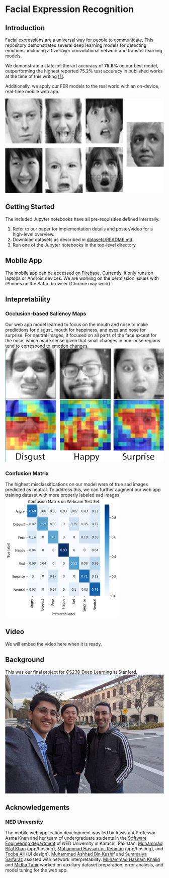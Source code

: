 # Facial Expression Recognition

## Introduction
Facial expressions are a universal way for people to communicate. This repository demonstrates several deep learning models for detecting emotions, including a five-layer convolutional network and transfer learning models.

We demonstrate a state-of-the-art accuracy of **75.8%** on our best model, outperforming the highest reported 75.2% test accuracy in published works at the time of this writing [\[1\]](https://arxiv.org/abs/1612.02903).

Additionally, we apply our FER models to the real world with an on-device, real-time mobile web app.

<a href="url"><img src="images/fer2013.png" height="300" ></a>


## Getting Started
The included Jupyter notebooks have all pre-requisities defined internally. 

1. Refer to our paper for implementation details and poster/video for a high-level overview.
2. Download datasets as described in [datasets/README.md](datasets/README.md).
3. Run one of the Jupyter notebooks in the top-level directory

## Mobile App
The mobile app can be accessed [on Firebase](http://cs230-fer.firebaseapp.com/).
Currently, it only runs on laptops or Android devices. We are working on the permission issues with iPhones on the Safari browser (Chrome may work).

## Intepretability

### Occlusion-based Saliency Maps
Our web app model learned to focus on the mouth and nose to make predictions for disgust, mouth for happiness, and eyes and nose for surprise. For neutral images, it focused on all parts of the face except for the nose, which made sense given that small changes in non-nose regions tend to correspond to emotion changes.
![Occlusion-based Saliency Map](images/occlusion.png)

### Confusion Matrix
The highest misclassifications on our model were of true sad images predicted as neutral. To address this, we can further augment our web app training dataset with more properly labeled sad images.
![Confusion Matrix](images/cmat.png)

## Video
We will embed the video here when it is ready.

## Background
This was our final project for [CS230 Deep Learning](https://cs230.stanford.edu/syllabus/) at Stanford.
![Stanford team](images/stanford-team.jpg)

## Acknowledgements
### NED University
The mobile web application development was led by Assistant Professor Asma Khan and her team of undergraduate students in the [Software Engineering department](https://se.neduet.edu.pk/) of NED University in Karachi, Pakistan.
[Muhammad Bilal Khan](https://www.linkedin.com/in/bilal-khan-a54651150/) (app/hosting), [Muhammad Hassan-ur-Rehman](https://www.linkedin.com/in/muhammad-hassan-ur-rehman-32118a13a/) (app/hosting), and [Tooba Ali](https://www.linkedin.com/in/tooba-ali-75243319a/) (UI design). [Muhammad Ashhad Bin Kashif](https://www.linkedin.com/in/ashhad-kashif-0b21a517b/) and [Summaiya Sarfaraz](https://www.linkedin.com/in/summaiya-sarfaraz-b19b1a177/) assisted with network interpretability. [Muhammad Hasham Khalid](https://www.linkedin.com/in/muhammad-hasham-61724018b/) and [Midha Tahir](https://www.linkedin.com/in/midhatahir1999/) worked on auxiliary dataset preparation, error analysis, and model tuning for the web app.
